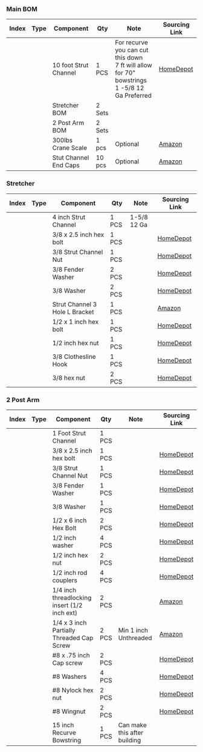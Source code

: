 ### Main BOM

| Index | Type                 | Component                                                    | Qty    | Note        | Sourcing Link |
| ----- | -------------------- | ------------------------------------------------------------ | ------ | ----------- | ------------- |
|       |                      | 10 foot Strut Channel                                        | 1 PCS  | For recurve you can cut this down <br> 7 ft will allow for 70" bowstrings <br> 1 -5/8 12 Ga Preferred | [HomeDepot](https://www.homedepot.com/p/Superstrut-10-ft-12-Gauge-Half-Slotted-Metal-Framing-Strut-Channel-in-Silver-Galvanized-ZA12HS10EG-ZA12HS10EG/202714274) |
|       |                      | Stretcher BOM                                                | 2 Sets |             | |
|       |                      | 2 Post Arm BOM                                               | 2 Sets |             | |
|       |                      | 300lbs Crane Scale                                           | 1 pcs  | Optional    | [Amazon](https://www.amazon.com/Fuzion-Mini-Crane-Scale-Functions/dp/B0DBY2TBPH/) |
|       |                      | Stut Channel End Caps                                        | 10 pcs | Optional    | [Amazon](https://www.amazon.com/Abeicy-Channel-Insert-Protecting-Profiles/dp/B0DYJFLRH1/) |


### Stretcher 

| Index | Type                 | Component                                                    | Qty    | Note        | Sourcing Link |
| ----- | -------------------- | ------------------------------------------------------------ | ------ | ----------- | ------------- |
|       |                      | 4 inch Strut Channel                                         | 1 PCS  | 1-5/8 12 Ga | |
|       |                      | 3/8 x 2.5 inch hex bolt                                      | 1 PCS  |             | [HomeDepot](https://www.homedepot.com/p/Everbilt-3-8-in-16-x-2-1-2-in-Zinc-Plated-Hex-Bolt-800856/204645563) |
|       |                      | 3/8 Strut Channel Nut                                        | 1 PCS  |             | [HomeDepot](https://www.homedepot.com/p/NEWHOUSE-ELECTRIC-3-8-in-Strut-Channel-Spring-Nut-Coupling-Electro-Galvanized-Strut-Channel-Nuts-for-A-C-Series-Steel-Channels-5-Pack-SP38-5PK/325186303) |
|       |                      | 3/8 Fender Washer                                            | 2 PCS  |             | [HomeDepot](https://www.homedepot.com/p/Everbilt-3-8-in-x-1-1-2-in-Zinc-Plated-Fender-Washer-804816/204632769) |
|       |                      | 3/8 Washer                                                   | 2 PCS  |             | [HomeDepot](https://www.homedepot.com/p/Everbilt-3-8-in-Zinc-Flat-Washer-804586/204633114) |
|       |                      | Strut Channel 3 Hole L Bracket                               | 1 PCS  |             | [Amazon](https://www.amazon.com/dp/B0BDL6MW93) |
|       |                      | 1/2 x  1 inch hex bolt                                       | 1 PCS  |             | [HomeDepot](https://www.homedepot.com/p/Everbilt-1-2-in-13-x-1-in-Zinc-Plated-Hex-Bolt-800966/204633151) |
|       |                      | 1/2 inch hex nut                                             | 1 PCS  |             | [HomeDepot](https://www.homedepot.com/p/Everbilt-1-2-in-13-Zinc-Plated-Hex-Nut-804716/204647892)|
|       |                      | 3/8 Clothesline Hook                                         | 1 PCS  |             | [HomeDepot](https://www.homedepot.com/p/3-8-in-x-7-1-4-in-Zinc-Plated-Clothesline-Hook-807136/204273866) |
|       |                      | 3/8 hex nut                                                  | 2 PCS  |             | [HomeDepot](https://www.homedepot.com/p/Everbilt-3-8-in-16-Zinc-Plated-Hex-Nut-801756/204647890) |

### 2 Post Arm

| Index | Type                 | Component                                                    | Qty    | Note        | Sourcing Link |
| ----- | -------------------- | ------------------------------------------------------------ | ------ | ----------- | ------------- |
|       |                      | 1 Foot Strut Channel                                         | 1 PCS  |             | |
|       |                      | 3/8 x 2.5 inch hex bolt                                      | 1 PCS  |             | [HomeDepot](https://www.homedepot.com/p/Everbilt-3-8-in-16-x-2-1-2-in-Zinc-Plated-Hex-Bolt-800856/204645563) |
|       |                      | 3/8 Strut Channel Nut                                        | 1 PCS  |             | [HomeDepot](https://www.homedepot.com/p/NEWHOUSE-ELECTRIC-3-8-in-Strut-Channel-Spring-Nut-Coupling-Electro-Galvanized-Strut-Channel-Nuts-for-A-C-Series-Steel-Channels-5-Pack-SP38-5PK/325186303) |
|       |                      | 3/8 Fender Washer                                            | 1 PCS  |             | [HomeDepot](https://www.homedepot.com/p/Everbilt-3-8-in-x-1-1-2-in-Zinc-Plated-Fender-Washer-804816/204632769) |
|       |                      | 3/8 Washer                                                   | 1 PCS  |             | [HomeDepot](https://www.homedepot.com/p/Everbilt-3-8-in-Zinc-Flat-Washer-804586/204633114) |
|       |                      | 1/2 x 6 inch Hex Bolt                                        | 2 PCS  |             | [HomeDepot](https://www.homedepot.com/p/Everbilt-1-2-13-in-x-6-in-Zinc-Plated-Hex-Bolt-801056/204633235) |
|       |                      | 1/2 inch washer                                              | 4 PCS  |             | [HomeDepot](https://www.homedepot.com/p/Everbilt-1-2-in-Zinc-Plated-Cut-Washer-807246/204633084) |
|       |                      | 1/2 inch hex nut                                             | 2 PCS  |             | [HomeDepot](https://www.homedepot.com/p/Everbilt-1-2-in-13-Zinc-Plated-Hex-Nut-50-Pack-804710/204274094) |
|       |                      | 1/2 inch rod couplers                                        | 4 PCS  |             | [HomeDepot](https://www.homedepot.com/p/Everbilt-1-2-in-13-tpi-Zinc-Rod-Coupling-Nuts-822301/204337404) |
|       |                      | 1/4 inch threadlocking insert (1/2 inch ext)                 | 2 PCS  |             | [Amazon](https://www.amazon.com/dp/B002KWOQKG?ref=ppx_yo2ov_dt_b_fed_asin_title&th=1) |
|       |                      | 1/4 x 3 inch Partially Threaded Cap Screw                    | 2 PCS  | Min 1 inch Unthreaded | [Amazon](https://www.amazon.com/dp/B08VNGPB7Z?ref=ppx_yo2ov_dt_b_fed_asin_title) |
|       |                      | #8 x .75 inch Cap screw                                      | 2 PCS  |             | [HomeDepot](https://www.homedepot.com/p/8-32-x-3-4-in-Black-Oxide-Coated-Steel-Hex-Allen-Drive-Socket-Head-Cap-Screws-25-Pack-9177498/310367020) |
|       |                      | #8 Washers                                                   | 4 PCS  |             | [HomeDepot](https://www.homedepot.com/p/Everbilt-8-Stainless-Steel-Flat-Washer-50-Pack-800022/204276447) |
|       |                      | #8 Nylock hex nut                                            | 2 PCS  |             | [HomeDepot](https://www.homedepot.com/p/Everbilt-8-32-Stainless-Steel-Nylon-Lock-Nut-25-Pack-807552/204281859) |
|       |                      | #8 Wingnut                                                   | 2 PCS  |             | [HomeDepot](https://www.homedepot.com/p/Everbilt-8-32-Zinc-Plated-Wing-Nut-50-Pack-807352/204281879) |
|       |                      | 15 inch Recurve Bowstring                                    | 1 PCS  | Can make this after building | |

